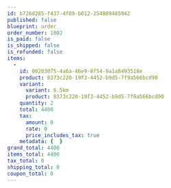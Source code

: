 ```yaml
---
id: b726d285-f437-4f89-b012-254889485942
published: false
blueprint: order
order_number: 1802
is_paid: false
is_shipped: false
is_refunded: false
items:
  -
    id: 00203075-4a6a-46e9-8f54-9a1a8493518e
    product: 8373c220-19f3-4452-b9d5-7f9a566bcd90
    variant:
      variant: 6.5km
      product: 8373c220-19f3-4452-b9d5-7f9a566bcd90
    quantity: 2
    total: 4400
    tax:
      amount: 0
      rate: 0
      price_includes_tax: true
    metadata: {  }
grand_total: 4400
items_total: 4400
tax_total: 0
shipping_total: 0
coupon_total: 0
---
```

